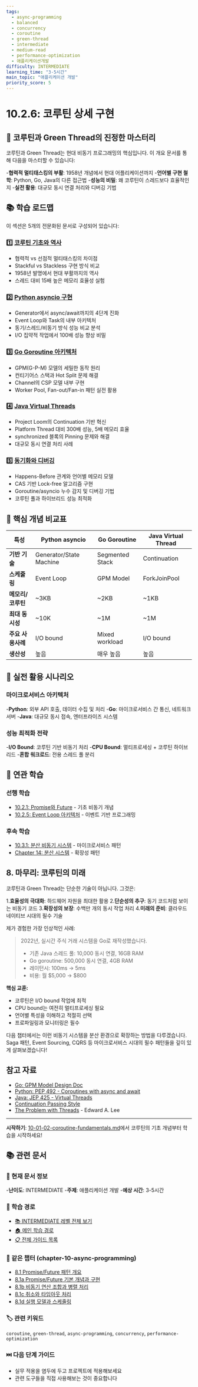 ```yaml
---
tags:
  - async-programming
  - balanced
  - concurrency
  - coroutine
  - green-thread
  - intermediate
  - medium-read
  - performance-optimization
  - 애플리케이션개발
difficulty: INTERMEDIATE
learning_time: "3-5시간"
main_topic: "애플리케이션 개발"
priority_score: 5
---
```


# 10.2.6: 코루틴 상세 구현

## 🎯 코루틴과 Green Thread의 진정한 마스터리

코루틴과 Green Thread는 현대 비동기 프로그래밍의 핵심입니다. 이 개요 문서를 통해 다음을 마스터할 수 있습니다:

-**협력적 멀티태스킹의 부활**: 1958년 개념에서 현대 어플리케이션까지
-**언어별 구현 철학**: Python, Go, Java의 다른 접근법
-**성능의 비밀**: 왜 코루틴이 스레드보다 효율적인지
-**실전 활용**: 대규모 동시 연결 처리와 디버깅 기법

## 📚 학습 로드맵

이 섹션은 5개의 전문화된 문서로 구성되어 있습니다:

### 1️⃣ [코루틴 기초와 역사](./10-01-02-coroutine-fundamentals.md)

- 협력적 vs 선점적 멀티태스킹의 차이점
- Stackful vs Stackless 구현 방식 비교
- 1958년 발명에서 현대 부활까지의 역사
- 스레드 대비 15배 높은 메모리 효율성 실험

### 2️⃣ [Python asyncio 구현](./10-02-07-python-asyncio-implementation.md)

- Generator에서 async/await까지의 4단계 진화
- Event Loop와 Task의 내부 아키텍처
- 동기/스레드/비동기 방식 성능 비교 분석
- I/O 집약적 작업에서 100배 성능 향상 비밀

### 3️⃣ [Go Goroutine 아키텍처](./10-01-03-go-goroutine-architecture.md)

- GPM(G-P-M) 모델의 세밀한 동작 원리
- 컨티기어스 스택과 Hot Split 문제 해결
- Channel의 CSP 모델 내부 구현
- Worker Pool, Fan-out/Fan-in 패턴 실전 활용

### 4️⃣ [Java Virtual Threads](./10-02-08-java-virtual-threads.md)

- Project Loom의 Continuation 기반 혁신
- Platform Thread 대비 300배 성능, 5배 메모리 효율
- synchronized 블록의 Pinning 문제와 해결
- 대규모 동시 연결 처리 사례

### 5️⃣ [동기화와 디버깅](./10-05-02-synchronization-debugging.md)

- Happens-Before 관계와 언어별 메모리 모델
- CAS 기반 Lock-free 알고리즘 구현
- Goroutine/asyncio 누수 감지 및 디버깅 기법
- 코루틴 풀과 하이브리드 성능 최적화

## 🎯 핵심 개념 비교표

| 특성 | Python asyncio | Go Goroutine | Java Virtual Thread |
|------|----------------|--------------|---------------------|
|**기반 기술**| Generator/State Machine | Segmented Stack | Continuation |
|**스케줄링**| Event Loop | GPM Model | ForkJoinPool |
|**메모리/코루틴**| ~3KB | ~2KB | ~1KB |
|**최대 동시성**| ~10K | ~1M | ~1M |
|**주요 사용사례**| I/O bound | Mixed workload | I/O bound |
|**생산성**| 높음 | 매우 높음 | 높음 |

## 🚀 실전 활용 시나리오

### 마이크로서비스 아키텍처

-**Python**: 외부 API 호출, 데이터 수집 및 처리
-**Go**: 마이크로서비스 간 통신, 네트워크 서버
-**Java**: 대규모 동시 접속, 엔터프라이즈 시스템

### 성능 최적화 전략

-**I/O Bound**: 코루틴 기반 비동기 처리
-**CPU Bound**: 멀티프로세싱 + 코루틴 하이브리드
-**혼합 워크로드**: 전용 스레드 풀 분리

## 🔗 연관 학습

### 선행 학습

- [10.2.1: Promise와 Future](./10-02-01-promise-future.md) - 기초 비동기 개념
- [10.2.5: Event Loop 아키텍처](./10-02-05-event-loop.md) - 이벤트 기반 프로그래밍

### 후속 학습

- [10.3.1: 분산 비동기 시스템](./10-03-01-distributed-async.md) - 마이크로서비스 패턴
- [Chapter 14: 분산 시스템](../chapter-14-distributed-systems/) - 확장성 패턴

## 8. 마무리: 코루틴의 미래

코루틴과 Green Thread는 단순한 기술이 아닙니다. 그것은:

1.**효율성의 극대화**: 하드웨어 자원을 최대한 활용
2.**단순성의 추구**: 동기 코드처럼 보이는 비동기 코드
3.**확장성의 보장**: 수백만 개의 동시 작업 처리
4.**미래의 준비**: 클라우드 네이티브 시대의 필수 기술

제가 경험한 가장 인상적인 사례:

> 2022년, 실시간 주식 거래 시스템을 Go로 재작성했습니다.
>
> - 기존 Java 스레드 풀: 10,000 동시 연결, 16GB RAM
> - Go goroutine: 500,000 동시 연결, 4GB RAM
> - 레이턴시: 100ms → 5ms
> - 비용: 월 $5,000 → $800

**핵심 교훈:**

- 코루틴은 I/O bound 작업에 최적
- CPU bound는 여전히 멀티프로세싱 필요
- 언어별 특성을 이해하고 적절히 선택
- 프로파일링과 모니터링은 필수

다음 챕터에서는 이런 비동기 시스템을 분산 환경으로 확장하는 방법을 다루겠습니다. Saga 패턴, Event Sourcing, CQRS 등 마이크로서비스 시대의 필수 패턴들을 깊이 있게 살펴보겠습니다!

## 참고 자료

- [Go: GPM Model Design Doc](https://docs.google.com/document/d/1TTj4T2JO42uD5ID9e89oa0sLKhJYD0Y_kqxDv3I3XMw)
- [Python: PEP 492 - Coroutines with async and await](https://www.python.org/dev/peps/pep-0492/)
- [Java: JEP 425 - Virtual Threads](https://openjdk.org/jeps/425)
- [Continuation Passing Style](https://en.wikipedia.org/wiki/Continuation-passing_style)
- [The Problem with Threads](https://www2.eecs.berkeley.edu/Pubs/TechRpts/2006/EECS-2006-1.pdf) - Edward A. Lee

---

**시작하기**: [10-01-02-coroutine-fundamentals.md](./10-01-02-coroutine-fundamentals.md)에서 코루틴의 기초 개념부터 학습을 시작하세요!

## 📚 관련 문서

### 📖 현재 문서 정보

-**난이도**: INTERMEDIATE
-**주제**: 애플리케이션 개발
-**예상 시간**: 3-5시간

### 🎯 학습 경로

- [📚 INTERMEDIATE 레벨 전체 보기](../learning-paths/intermediate/)
- [🏠 메인 학습 경로](../learning-paths/)
- [📋 전체 가이드 목록](../README.md)

### 📂 같은 챕터 (chapter-10-async-programming)

- [8.1 Promise/Future 패턴 개요](./10-02-01-promise-future.md)
- [8.1a Promise/Future 기본 개념과 구현](./10-01-01-promise-future-basics.md)
- [8.1b 비동기 연산 조합과 병렬 처리](./10-02-02-async-composition.md)
- [8.1c 취소와 타임아웃 처리](./10-02-03-cancellation-timeout.md)
- [8.1d 실행 모델과 스케줄링](./10-02-04-execution-scheduling.md)

### 🏷️ 관련 키워드

`coroutine`, `green-thread`, `async-programming`, `concurrency`, `performance-optimization`

### ⏭️ 다음 단계 가이드

- 실무 적용을 염두에 두고 프로젝트에 적용해보세요
- 관련 도구들을 직접 사용해보는 것이 중요합니다
